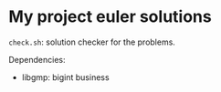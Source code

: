 # My project euler solutions

`check.sh`: solution checker for the problems.

Dependencies:
- libgmp: bigint business
